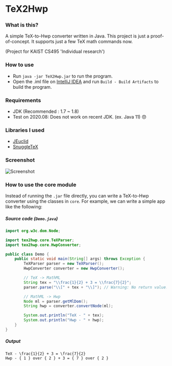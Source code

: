 # TeX2Hwp

### What is this?
A simple TeX-to-Hwp converter written in Java.
This project is just a proof-of-concept. It supports just a few
TeX math commands now.

(Project for KAIST CS495 'Individual research')

### How to use
- Run `java -jar TeX2Hwp.jar` to run the program.
- Open the .iml file on [IntelliJ IDEA](https://www.jetbrains.com/idea/) and run `Build - Build Artifacts` to build the program.

### Requirements
- JDK (Recommended : 1.7 ~ 1.8)
- Test on 2020.08: Does not work on recent JDK. (ex. Java 11) :disappointed:

### Libraries I used
- [JEuclid](http://jeuclid.sourceforge.net/)
- [SnuggleTeX](http://www2.ph.ed.ac.uk/snuggletex/documentation/overview-and-features.html)

### Screenshot
![Screenshot](https://github.com/TeX2Hwp/TeX2Hwp/blob/master/Screenshot.png)

### How to use the core module
Instead of running the ```.jar``` file directly, you can write a
TeX-to-Hwp converter using the classes in ```core```.
For example, we can write a simple app like the following:

##### Source code (```Demo.java```)
```java
import org.w3c.dom.Node;

import tex2hwp.core.TeXParser;
import tex2hwp.core.HwpConverter;

public class Demo {
    public static void main(String[] args) throws Exception {
        TeXParser parser = new TeXParser();
        HwpConverter converter = new HwpConverter();

        // TeX -> MathML
        String tex = "\\frac{1}{2} + 3 = \\frac{7}{2}";
        parser.parse("\\[" + tex + "\\]"); // Warning: No return value!

        // MathML -> Hwp
        Node ml = parser.getMlDom();
        String hwp = converter.convertNode(ml);

        System.out.println("TeX - " + tex);
        System.out.println("Hwp - " + hwp);
    }
}
```

##### Output
```
TeX - \frac{1}{2} + 3 = \frac{7}{2}
Hwp - { 1 } over { 2 } + 3 = { 7 } over { 2 }
```
